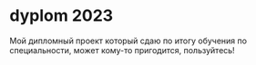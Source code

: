 # dyplom 2023
Мой дипломный проект который сдаю по итогу обучения по специальности, может кому-то пригодится, пользуйтесь!